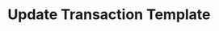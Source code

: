 # Update Transaction Template

<api-endpoint openapi-path="../../OpenApi/user.openapi.yaml" method="PUT" endpoint="/api/v1/transactions/templates/{id}"/>